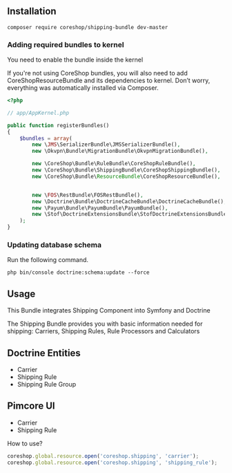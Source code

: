 ## Installation
```
composer require coreshop/shipping-bundle dev-master
```

### Adding required bundles to kernel
You need to enable the bundle inside the kernel

If you're not using CoreShop bundles, you will also need to add CoreShopResourceBundle and its dependencies
to kernel. Don’t worry, everything was automatically installed via Composer.

```php
<?php

// app/AppKernel.php

public function registerBundles()
{
    $bundles = array(
        new \JMS\SerializerBundle\JMSSerializerBundle(),
        new \Okvpn\Bundle\MigrationBundle\OkvpnMigrationBundle(),

        new \CoreShop\Bundle\RuleBundle\CoreShopRuleBundle(),
        new \CoreShop\Bundle\ShippingBundle\CoreShopShippingBundle(),
        new \CoreShop\Bundle\ResourceBundle\CoreShopResourceBundle(),


        new \FOS\RestBundle\FOSRestBundle(),
        new \Doctrine\Bundle\DoctrineCacheBundle\DoctrineCacheBundle(),
        new \Payum\Bundle\PayumBundle\PayumBundle(),
        new \Stof\DoctrineExtensionsBundle\StofDoctrineExtensionsBundle(),
    );
}
```

### Updating database schema
Run the following command.

```
php bin/console doctrine:schema:update --force
```

## Usage

This Bundle integrates Shipping Component into Symfony and Doctrine

The Shipping Bundle provides you with basic information needed for shipping: Carriers, Shipping Rules, Rule Processors and Calculators

## Doctrine Entities
 - Carrier
 - Shipping Rule
 - Shipping Rule Group

## Pimcore UI

 - Carrier
 - Shipping Rule

How to use?

```javascript
coreshop.global.resource.open('coreshop.shipping', 'carrier');
coreshop.global.resource.open('coreshop.shipping', 'shipping_rule');
```